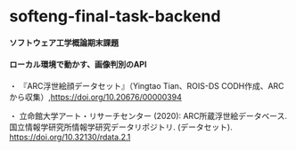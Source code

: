 # softeng-final-task-backend
  #### ソフトウェア工学概論期末課題
  #### ローカル環境で動かす、画像判別のAPI

・ 『ARC浮世絵顔データセット』（Yingtao Tian、ROIS-DS CODH作成、ARCから収集）,https://doi.org/10.20676/00000394

・ 立命館大学アート・リサーチセンター (2020): ARC所蔵浮世絵データベース. 国立情報学研究所情報学研究データリポジトリ. (データセット). https://doi.org/10.32130/rdata.2.1
